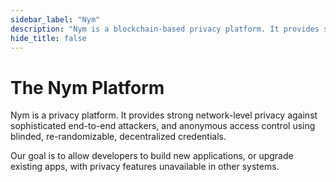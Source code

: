 ```yaml
---
sidebar_label: "Nym"
description: "Nym is a blockchain-based privacy platform. It provides strong network-level privacy against sophisticated end-to-end attackers, and anonymous transactions using blinded, re-randomizable, decentralized credentials."
hide_title: false
---
```


# The Nym Platform

Nym is a privacy platform. It provides strong network-level privacy against sophisticated end-to-end attackers, and anonymous access control using blinded, re-randomizable, decentralized credentials.

Our goal is to allow developers to build new applications, or upgrade existing apps, with privacy features unavailable in other systems.

